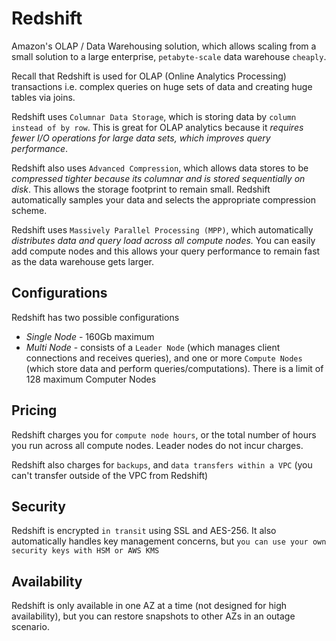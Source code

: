 # Redshift

Amazon's OLAP / Data Warehousing solution, which allows scaling from a small solution to a large enterprise, `petabyte-scale` data warehouse `cheaply`.

Recall that Redshift is used for OLAP (Online Analytics Processing) transactions i.e. complex queries on huge sets of data and creating huge tables via joins.

Redshift uses `Columnar Data Storage`, which is storing data by `column instead of by row`. This is great for OLAP analytics because it *requires fewer I/O operations for large data sets, which improves query performance*.

Redshift also uses `Advanced Compression`, which allows data stores to be _compressed tighter because its columnar and is stored sequentially on disk_. This allows the storage footprint to remain small. Redshift automatically samples your data and selects the appropriate compression scheme.

Redshift uses `Massively Parallel Processing (MPP)`, which automatically *distributes data and query load across all compute nodes.* You can easily add compute nodes and this allows your query performance to remain fast as the data warehouse gets larger.

## Configurations

Redshift has two possible configurations

- *Single Node* - 160Gb maximum
- *Multi Node* - consists of a `Leader Node` (which manages client connections and receives queries), and one or more `Compute Nodes` (which store data and perform queries/computations). There is a limit of 128 maximum Computer Nodes

## Pricing

Redshift charges you for `compute node hours`, or the total number of hours you run across all compute nodes. Leader nodes do not incur charges.

Redshift also charges for `backups`, and `data transfers within a VPC` (you can't transfer outside of the VPC from Redshift)

## Security

Redshift is encrypted `in transit` using SSL and AES-256. It also automatically handles key management concerns, but `you can use your own security keys with HSM or AWS KMS`

## Availability

Redshift is only available in one AZ at a time (not designed for high availability), but you can restore snapshots to other AZs in an outage scenario.